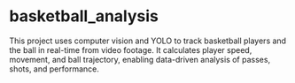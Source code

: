 # basketball_analysis
This project uses computer vision and YOLO to track basketball players and the ball in real-time from video footage. It calculates player speed, movement, and ball trajectory, enabling data-driven analysis of passes, shots, and performance.
